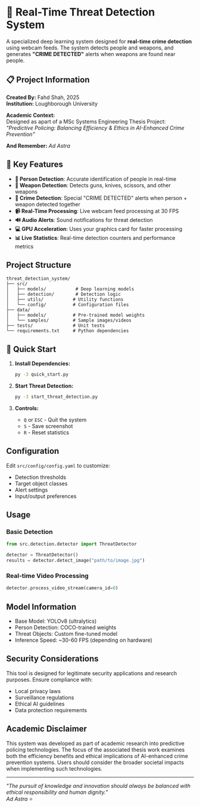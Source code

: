 # 🚨 Real-Time Threat Detection System

A specialized deep learning system designed for **real-time crime detection** using webcam feeds. The system detects people and weapons, and generates **"CRIME DETECTED"** alerts when weapons are found near people.

## 📋 Project Information

**Created By:** Fahd Shah, 2025  
**Institution:** Loughborough University  

**Academic Context:**  
Designed as apart of a MSc Systems Engineering Thesis Project:  
*"Predictive Policing: Balancing Efficiency & Ethics in AI-Enhanced Crime Prevention"*

**And Remember:** *Ad Astra*

## 🎯 Key Features

- **👤 Person Detection**: Accurate identification of people in real-time
- **🔫 Weapon Detection**: Detects guns, knives, scissors, and other weapons
- **🚨 Crime Detection**: Special "CRIME DETECTED" alerts when person + weapon detected together
- **📹 Real-Time Processing**: Live webcam feed processing at 30 FPS
- **🔊 Audio Alerts**: Sound notifications for threat detection
- **💻 GPU Acceleration**: Uses your graphics card for faster processing
- **📊 Live Statistics**: Real-time detection counters and performance metrics

## Project Structure

```
threat_detection_system/
├── src/
│   ├── models/           # Deep learning models
│   ├── detection/        # Detection logic
│   ├── utils/           # Utility functions
│   └── config/          # Configuration files
├── data/
│   ├── models/          # Pre-trained model weights
│   └── samples/         # Sample images/videos
├── tests/               # Unit tests
└── requirements.txt     # Python dependencies
```

## 🚀 Quick Start

1. **Install Dependencies:**
   ```bash
   py -3 quick_start.py
   ```

2. **Start Threat Detection:**
   ```bash
   py -3 start_threat_detection.py
   ```
   
3. **Controls:**
   - `Q` or `ESC` - Quit the system
   - `S` - Save screenshot
   - `R` - Reset statistics

## Configuration

Edit `src/config/config.yaml` to customize:
- Detection thresholds
- Target object classes
- Alert settings
- Input/output preferences

## Usage

### Basic Detection
```python
from src.detection.detector import ThreatDetector

detector = ThreatDetector()
results = detector.detect_image("path/to/image.jpg")
```

### Real-time Video Processing
```python
detector.process_video_stream(camera_id=0)
```

## Model Information

- Base Model: YOLOv8 (ultralytics)
- Person Detection: COCO-trained weights
- Threat Objects: Custom fine-tuned model
- Inference Speed: ~30-60 FPS (depending on hardware)

## Security Considerations

This tool is designed for legitimate security applications and research purposes. Ensure compliance with:
- Local privacy laws
- Surveillance regulations
- Ethical AI guidelines
- Data protection requirements

## Academic Disclaimer

This system was developed as part of academic research into predictive policing technologies. The focus of the associated thesis work examines both the efficiency benefits and ethical implications of AI-enhanced crime prevention systems. Users should consider the broader societal impacts when implementing such technologies.

---

*"The pursuit of knowledge and innovation should always be balanced with ethical responsibility and human dignity."*  
*Ad Astra* ⭐
